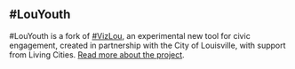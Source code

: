 ## \#LouYouth

\#LouYouth is a fork of [\#VizLou](https://github.com/openplans/visionlouisville), an experimental new tool for civic engagement, created in partnership with the City of Louisville, with support from Living Cities. [Read more about the project](http://www.livingcities.org/blog/?id=90).
